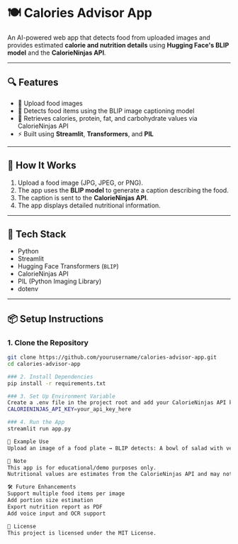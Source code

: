 # 🍽️ Calories Advisor App

An AI-powered web app that detects food from uploaded images and provides estimated **calorie and nutrition details** using **Hugging Face's BLIP model** and the **CalorieNinjas API**.

---

## 🔍 Features

- 📸 Upload food images
- 🧠 Detects food items using the BLIP image captioning model
- 🔬 Retrieves calories, protein, fat, and carbohydrate values via CalorieNinjas API
- ⚡ Built using **Streamlit**, **Transformers**, and **PIL**

---

## 🚀 How It Works

1. Upload a food image (JPG, JPEG, or PNG).
2. The app uses the **BLIP model** to generate a caption describing the food.
3. The caption is sent to the **CalorieNinjas API**.
4. The app displays detailed nutritional information.

---

## 🧰 Tech Stack

- Python
- Streamlit
- Hugging Face Transformers (`BLIP`)
- CalorieNinjas API
- PIL (Python Imaging Library)
- dotenv

---

## 📦 Setup Instructions

### 1. Clone the Repository
```bash
git clone https://github.com/yourusername/calories-advisor-app.git
cd calories-advisor-app

### 2. Install Dependencies
pip install -r requirements.txt

### 3. Set Up Environment Variable
Create a .env file in the project root and add your CalorieNinjas API key:
CALORIENINJAS_API_KEY=your_api_key_here

### 4. Run the App
streamlit run app.py

📸 Example Use
Upload an image of a food plate → BLIP detects: A bowl of salad with vegetables → Nutritional data retrieved from CalorieNinjas and displayed.

📌 Note
This app is for educational/demo purposes only.
Nutritional values are estimates from the CalorieNinjas API and may not be 100% accurate.

🛠️ Future Enhancements
Support multiple food items per image
Add portion size estimation
Export nutrition report as PDF
Add voice input and OCR support

📄 License
This project is licensed under the MIT License.
